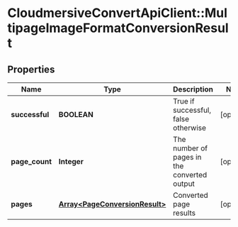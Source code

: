# CloudmersiveConvertApiClient::MultipageImageFormatConversionResult

## Properties
Name | Type | Description | Notes
------------ | ------------- | ------------- | -------------
**successful** | **BOOLEAN** | True if successful, false otherwise | [optional] 
**page_count** | **Integer** | The number of pages in the converted output | [optional] 
**pages** | [**Array&lt;PageConversionResult&gt;**](PageConversionResult.md) | Converted page results | [optional] 


